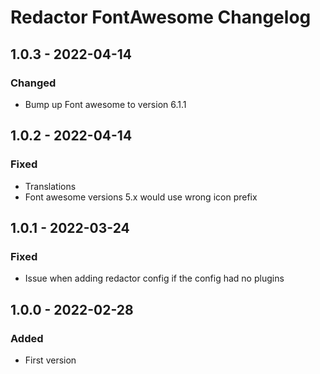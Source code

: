 # Redactor FontAwesome Changelog

## 1.0.3 - 2022-04-14

### Changed
- Bump up Font awesome to version 6.1.1

## 1.0.2 - 2022-04-14

### Fixed
- Translations
- Font awesome versions 5.x would use wrong icon prefix

## 1.0.1 - 2022-03-24

### Fixed
- Issue when adding redactor config if the config had no plugins

## 1.0.0 - 2022-02-28

### Added
- First version